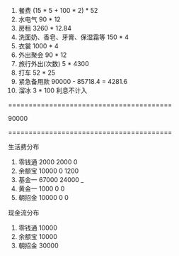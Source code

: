 

1. 餐费 (15 * 5 + 100 * 2) * 52
2. 水电气 90 * 12
3. 房租 3260 * 12.84
4. 洗面奶、香皂、牙膏、保湿霜等 150 * 4
5. 衣裳 1000 * 4
6. 外出聚会 90 * 12
7. 旅行外出(次数) 5 * 4300
8. 打车 52 * 25
9. 紧急备用款 90000 - 85718.4 = 4281.6
0. 溜冰 3 * 100 利息不计入

========================================

90000

========================================

生活费分布

1. 零钱通  2000  2000    0
2. 余额宝 10000     0 1200
3. 基金一 67000 24000    _
4. 黄金一  1000     0    0
5. 朝招金 10000     0    0

现金流分布

1. 零钱通 10000
2. 余额宝 10000
3. 朝招金 30000